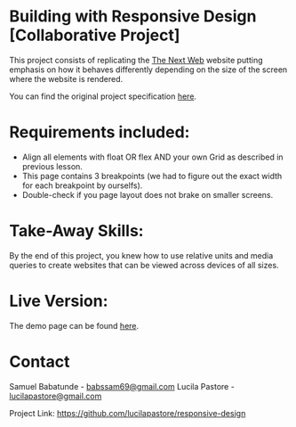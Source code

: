 # Building with Responsive Design [Collaborative Project]
This project consists of replicating the [The Next Web](https://thenextweb.com/) website putting emphasis on how it behaves differently depending on the size of the screen where the website is rendered.

You can find the original project specification [here](https://www.theodinproject.com/courses/html5-and-css3/lessons/building-with-responsive-design).

# Requirements included:
- Align all elements with float OR flex AND your own Grid as described in previous lesson.
- This page contains 3 breakpoints (we had to figure out the exact width for each breakpoint by ourselfs).
- Double-check if you page layout does not brake on smaller screens.

# Take-Away Skills:
By the end of this project, you knew how to use relative units and media queries to create websites that can be viewed across devices of all sizes.

# Live Version:
The demo page can be found [here](https://lucilapastore.github.io/responsive-design/).

# Contact
Samuel Babatunde - babssam69@gmail.com
Lucila Pastore - lucilapastore@gmail.com

Project Link: https://github.com/lucilapastore/responsive-design
